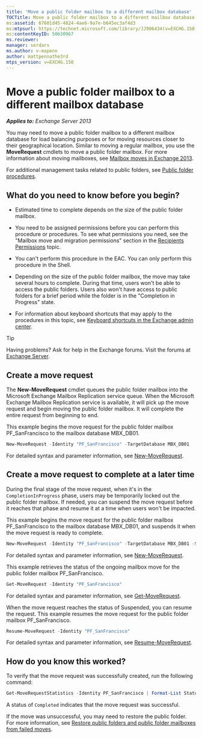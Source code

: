 ```yaml
---
title: 'Move a public folder mailbox to a different mailbox database'
TOCTitle: Move a public folder mailbox to a different mailbox database
ms:assetid: 67601d45-4824-4ae6-9a7e-b645ec3af4d3
ms:mtpsurl: https://technet.microsoft.com/library/JJ906434(v=EXCHG.150)
ms:contentKeyID: 50630967
ms.reviewer: 
manager: serdars
ms.author: v-mapenn
author: mattpennathe3rd
mtps_version: v=EXCHG.150
---
```


# Move a public folder mailbox to a different mailbox database

_**Applies to:** Exchange Server 2013_

You may need to move a public folder mailbox to a different mailbox database for load balancing purposes or for moving resources closer to their geographical location. Similar to moving a regular mailbox, you use the **MoveRequest** cmdlets to move a public folder mailbox. For more information about moving mailboxes, see [Mailbox moves in Exchange 2013](mailbox-moves-in-exchange-2013-exchange-2013-help.md).

For additional management tasks related to public folders, see [Public folder procedures](public-folder-procedures-exchange-2013-help.md).

## What do you need to know before you begin?

- Estimated time to complete depends on the size of the public folder mailbox.

- You need to be assigned permissions before you can perform this procedure or procedures. To see what permissions you need, see the "Mailbox move and migration permissions" section in the [Recipients Permissions](recipients-permissions-exchange-2013-help.md) topic.

- You can't perform this procedure in the EAC. You can only perform this procedure in the Shell.

- Depending on the size of the public folder mailbox, the move may take several hours to complete. During that time, users won't be able to access the public folders. Users also won't have access to public folders for a brief period while the folder is in the "Completion in Progress" state.

- For information about keyboard shortcuts that may apply to the procedures in this topic, see [Keyboard shortcuts in the Exchange admin center](keyboard-shortcuts-in-the-exchange-admin-center-2013-help.md).

> [!TIP]
> Having problems? Ask for help in the Exchange forums. Visit the forums at [Exchange Server](https://go.microsoft.com/fwlink/p/?linkid=60612).

## Create a move request

The **New-MoveRequest** cmdlet queues the public folder mailbox into the Microsoft Exchange Mailbox Replication service queue. When the Microsoft Exchange Mailbox Replication service is available, it will pick up the move request and begin moving the public folder mailbox. It will complete the entire request from beginning to end.

This example begins the move request for the public folder mailbox PF\_SanFrancisco to the mailbox database MBX\_DB01.

```powershell
New-MoveRequest -Identity "PF_SanFrancisco" -TargetDatabase MBX_DB01
```

For detailed syntax and parameter information, see [New-MoveRequest](https://technet.microsoft.com/library/dd351123\(v=exchg.150\)).

## Create a move request to complete at a later time

During the final stage of the move request, when it's in the `CompletionInProgress` phase, users may be temporarily locked out the public folder mailbox. If needed, you can suspend the move request before it reaches that phase and resume it at a time when users won't be impacted.

This example begins the move request for the public folder mailbox PF\_SanFrancisco to the mailbox database MBX\_DB01, and suspends it when the move request is ready to complete.

```powershell
New-MoveRequest -Identity "PF_SanFrancisco" -TargetDatabase MBX_DB01 -SuspendWhenReadyToComplete
```

For detailed syntax and parameter information, see [New-MoveRequest](https://technet.microsoft.com/library/dd351123\(v=exchg.150\)).

This example retrieves the status of the ongoing mailbox move for the public folder mailbox PF\_SanFrancisco.

```powershell
Get-MoveRequest -Identity "PF_SanFrancisco"
```

For detailed syntax and parameter information, see [Get-MoveRequest](https://technet.microsoft.com/library/dd335227\(v=exchg.150\)).

When the move request reaches the status of Suspended, you can resume the request. This example resumes the move request for the public folder mailbox PF\_SanFrancisco.

```powershell
Resume-MoveRequest -Identity "PF_SanFrancisco"
```

For detailed syntax and parameter information, see [Resume-MoveRequest](https://technet.microsoft.com/library/ee332320\(v=exchg.150\)).

## How do you know this worked?

To verify that the move request was successfully created, run the following command:

```powershell
Get-MoveRequestStatistics -Identity PF_SanFrancisco | Format-List Status
```

A status of `Completed` indicates that the move request was successful.

If the move was unsuccessful, you may need to restore the public folder. For more information, see [Restore public folders and public folder mailboxes from failed moves](restore-public-folders-and-public-folder-mailboxes-from-failed-moves-exchange-2013-help.md).
